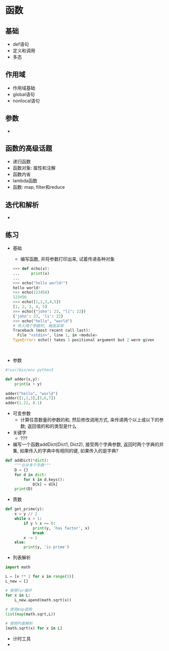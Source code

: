 # 函数

## 基础

- def语句
- 定义和调用
- 多态

## 作用域

- 作用域基础
- global语句
- nonlocal语句

## 参数

- ​

## 函数的高级话题

- 递归函数
- 函数对象: 属性和注解
- 函数内省
- lambda函数
- 函数: map, filter和reduce

## 迭代和解析

- ​

## 练习

- 基础

  - 编写函数, 并将参数打印出来, 试着传递各种对象

  ```python
  >>> def echo(x):
  ...     print(x)
  ... 
  >>> echo("hello world!")
  hello world!
  >>> echo(123456)
  123456
  >>> echo([1,2,3,4,5])
  [1, 2, 3, 4, 5]
  >>> echo({"john": 23, "li": 22})
  {'john': 23, 'li': 22}
  >>> echo("hello", "world")
  # 传入两个参数时, 触发异常
  Traceback (most recent call last):
    File "<stdin>", line 1, in <module>
  TypeError: echo() takes 1 positional argument but 2 were given
  ```

  ​


- 参数

```python
#!usr/bin/env python3

def adder(x,y):
	print(x + y)
	
adder("hello", "world")
adder([1,2,3],[5,6,7])
adder(1.22, 0.1)
```



- 可变参数
  - 计算任意数量的参数的和, 然后修改调用方式, 来传递两个以上或以下的参数; 返回值的和的类型是什么
- 关键字
  - ???
- 编写一个函数addDict(Dict1, Dict2), 接受两个字典参数, 返回时两个字典的并集, 如果传入的字典中有相同的键, 如果传入的是字典?

```python
def addDict(*dict):
	"""合并多个字典"""
	D = {}
	for d in dict:
		for k in d.keys():
			D[k] = d[k]
	print(D)
```



- 质数

```python
def get_prime(y):
	x = y // 2
	while x > 1:
		if y % x == 0:
			print(y, 'has factor', x)
			break
		x -= 1
	else:
		print(y, 'is prime')
```



- 列表解析

```python
import math

L = [x ** 2 for x in range(5)]
L_new = []

# 使用for循环
for x in L:
	L_new.apend(math.sqrt(x))
	
# 使用map调用
list(map(math.sqrt,L))

# 使用列表解析
[math.sqrt(x) for x in L]
```



- 计时工具
- ​